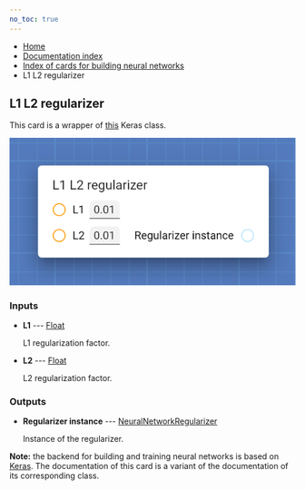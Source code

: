 ```yaml
---
no_toc: true
---
```


<ul class="breadcrumb">
    <li><a href="">Home</a></li>
    <li><a href="documentation">Documentation index</a></li>
    <li><a href="neural_network_cards/">Index of cards for building neural networks</a></li>
    <li>L1 L2 regularizer</li>
</ul>

## L1 L2 regularizer

This card is a wrapper of [this](https://keras.io/api/layers/regularizers/#l1_l2-function) Keras class.

!["L1 L2 regularizer" card](assets/img/neural_network_cards/regularizer_l1_l2.png)


### Inputs


* **L1** --- [Float](types/Float)

  L1 regularization factor.

* **L2** --- [Float](types/Float)

  L2 regularization factor.





### Outputs


* **Regularizer instance** --- [NeuralNetworkRegularizer](types/NeuralNetworkRegularizer)

  Instance of the regularizer.






**Note:** the backend for building and training neural networks is based on [Keras](https://keras.io/). The documentation of this card is a variant of the documentation of its corresponding class.